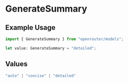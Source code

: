 # GenerateSummary

## Example Usage

```typescript
import { GenerateSummary } from "openrouter/models";

let value: GenerateSummary = "detailed";
```

## Values

```typescript
"auto" | "concise" | "detailed"
```